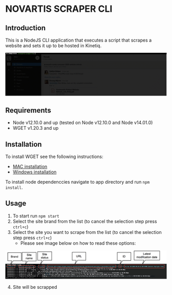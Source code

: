 # NOVARTIS SCRAPER CLI

## Introduction

This is a NodeJS CLI application that executes a script that scrapes a website and sets it up to be hosted in Kinetiq.

![alt text](/images/overview.gif)

## Requirements

* Node v12.10.0 and up (tested on Node v12.10.0 and Node v14.01.0)
* WGET v1.20.3 and up

## Installation

To install WGET see the following instructions:

* [MAC installation](https://formulae.brew.sh/formula/wget)
* [Windows installation](https://www.gnu.org/software/wget/)

To install node dependenccies navigate to app directory and run `npm install`.

## Usage

1. To start run `npm start`
2. Select the site brand from the list (to cancel the selection step press `ctrl+c`)
3. Select the site you want to scrape from the list (to cancel the selection step press `ctrl+c`) 
    * Please see image below on how to read these options:

![How to read the list](/images/guide.jpg)

4. Site will be scrapped

